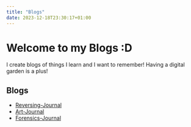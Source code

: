 ```yaml
---
title: "Blogs"
date: 2023-12-18T23:30:17+01:00
---
```


# Welcome to my Blogs :D

I create blogs of things I learn and I want to remember!
Having a digital garden is a plus!

## Blogs

- [Reversing-Journal](/Reverse-Journal)
- [Art-Journal](/Art-Journal)
- [Forensics-Journal](/Forensics-Journal)